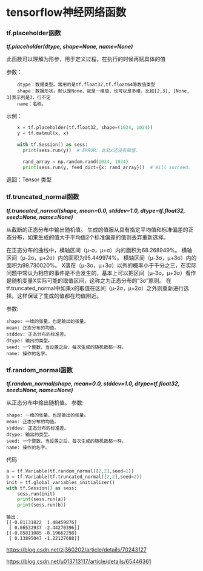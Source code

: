 # tensorflow神经网络函数
### tf.placeholder函数

***tf.placeholder(dtype, shape=None, name=None)***


此函数可以理解为形参，用于定义过程，在执行的时候再赋具体的值

参数：
```
    dtype：数据类型。常用的是tf.float32,tf.float64等数值类型
    shape：数据形状。默认是None，就是一维值，也可以是多维，比如[2,3], [None, 3]表示列是3，行不定
    name：名称。
```
示例：
```python
    x = tf.placeholder(tf.float32, shape=(1024, 1024))
    y = tf.matmul(x, x)
     
    with tf.Session() as sess:
      print(sess.run(y))  # ERROR: 此处x还没有赋值.
     
      rand_array = np.random.rand(1024, 1024)
      print(sess.run(y, feed_dict={x: rand_array}))  # Will succeed.
```
返回：Tensor 类型
### tf.truncated_normal函数
***tf.truncated_normal(shape, mean=0.0, stddev=1.0, dtype=tf.float32, seed=None, name=None)***

从截断的正态分布中输出随机值。
生成的值服从具有指定平均值和标准偏差的正态分布，如果生成的值大于平均值2个标准偏差的值则丢弃重新选择。

在正态分布的曲线中，横轴区间（μ-σ，μ+σ）内的面积为68.268949%。
横轴区间（μ-2σ，μ+2σ）内的面积为95.449974%。
横轴区间（μ-3σ，μ+3σ）内的面积为99.730020%。
X落在（μ-3σ，μ+3σ）以外的概率小于千分之三，在实际问题中常认为相应的事件是不会发生的，基本上可以把区间（μ-3σ，μ+3σ）看作是随机变量X实际可能的取值区间，这称之为正态分布的“3σ”原则。
在tf.truncated_normal中如果x的取值在区间（μ-2σ，μ+2σ）之外则重新进行选择。这样保证了生成的值都在均值附近。

参数:

    shape: 一维的张量，也是输出的张量。
    mean: 正态分布的均值。
    stddev: 正态分布的标准差。
    dtype: 输出的类型。
    seed: 一个整数，当设置之后，每次生成的随机数都一样。
    name: 操作的名字。
    
### tf.random_normal函数
***tf.random_normal(shape, mean=0.0, stddev=1.0, dtype=tf.float32, seed=None, name=None)***

从正态分布中输出随机值。
参数:

    shape: 一维的张量，也是输出的张量。
    mean: 正态分布的均值。
    stddev: 正态分布的标准差。
    dtype: 输出的类型。
    seed: 一个整数，当设置之后，每次生成的随机数都一样。
    name: 操作的名字。

代码
```python
a = tf.Variable(tf.random_normal([2,2],seed=1))
b = tf.Variable(tf.truncated_normal([2,2],seed=2))
init = tf.global_variables_initializer()
with tf.Session() as sess:
    sess.run(init)
    print(sess.run(a))
    print(sess.run(b))
```
```
输出：
[[-0.81131822  1.48459876]
 [ 0.06532937 -2.44270396]]
[[-0.85811085 -0.19662298]
 [ 0.13895047 -1.22127688]]
```

https://blog.csdn.net/zj360202/article/details/70243127

https://blog.csdn.net/u013713117/article/details/65446361
